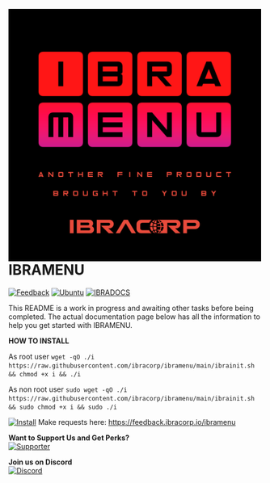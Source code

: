 <a href="https://ibramenu.io"><img src="/ibramenu-logo.png" align="left" height="500" width="500" ></a>

# IBRAMENU

[![Feedback](https://img.shields.io/badge/IBRAMENU-Feedback-brightgreen?style=plastic)](https://feedback.ibracorp.io/ibramenu)
[![Ubuntu](https://img.shields.io/badge/Works%20best%20with-Ubuntu-E95420?style=plastic&logo=ubuntu&logoColor=white)](https://ubuntu.com)
[![IBRADOCS](https://img.shields.io/badge/IBRA-Docs-blue?style=plastic)](https://docs.ibracorp.io)

This README is a work in progress and awaiting other tasks before being completed.
The actual documentation page below has all the information to help you get started with IBRAMENU.

**HOW TO INSTALL** <br>

As root user
`wget -qO ./i https://raw.githubusercontent.com/ibracorp/ibramenu/main/ibrainit.sh && chmod +x i && ./i`

As non root user
`sudo wget -qO ./i https://raw.githubusercontent.com/ibracorp/ibramenu/main/ibrainit.sh && sudo chmod +x i && sudo ./i`

[![Install](https://img.shields.io/badge/Install-IBRAMENU-brightgreen?style=plastic)](https://docs.ibracorp.io/ibramenu)
Make requests here: https://feedback.ibracorp.io/ibramenu

**Want to Support Us and Get Perks?** <br>
[![Supporter](https://img.shields.io/badge/Become%20a-Supporter-brightgreen?style=plastic)](https://ibramenu.io/store/)

**Join us on Discord** <br>
[![Discord](https://img.shields.io/discord/595508571135803403?label=Discord&logo=Discord&style=plastic)](https://i.ibracorp.io/discord)
